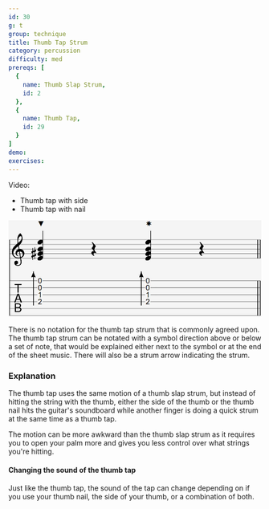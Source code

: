 ```yaml
---
id: 30
g: t
group: technique
title: Thumb Tap Strum
category: percussion
difficulty: med
prereqs: [
  {
    name: Thumb Slap Strum,
    id: 2
  },
  {
    name: Thumb Tap,
    id: 29
  }
]
demo: 
exercises:
---
```


Video:
- Thumb tap with side
- Thumb tap with nail

<div class="tabImg">
  <img src="thumb-tap-strum.jpg" />
</div>

There is no notation for the thumb tap strum that is commonly agreed upon. The thumb tap strum can be notated with a symbol direction above or below a set of note, that would be explained either next to the symbol or at the end of the sheet music. There will also be a strum arrow indicating the strum.

### Explanation

The thumb tap uses the same motion of a thumb slap strum, but instead of hitting the string with the thumb, either the side of the thumb or the thumb nail hits the guitar's <span class="tt" data-tip="the guitar's top, where the soundhole is located">soundboard</span> while another finger is doing a quick strum at the same time as a thumb tap.

The motion can be more awkward than the thumb slap strum as it requires you to open your palm more and gives you less control over what strings you're hitting.

#### Changing the sound of the thumb tap

Just like the thumb tap, the sound of the tap can change depending on if you use your thumb nail, the side of your thumb, or a combination of both.